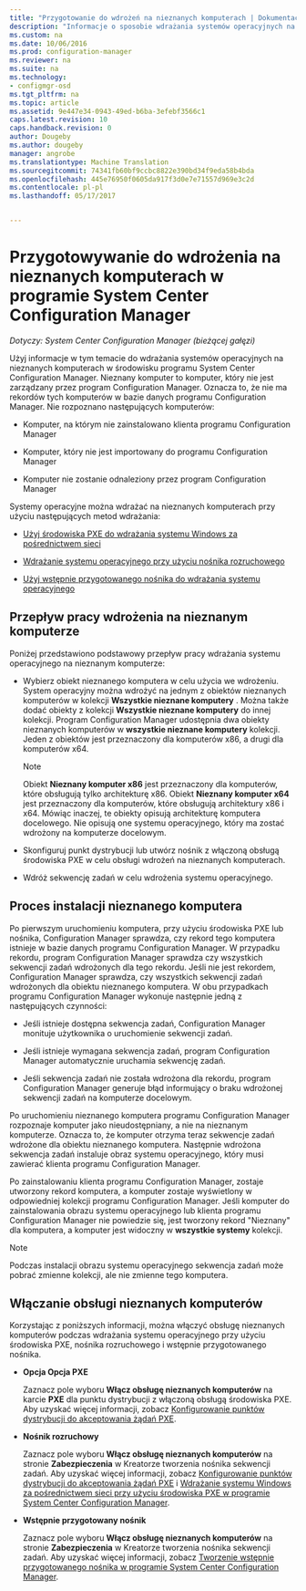 ```yaml
---
title: "Przygotowanie do wdrożeń na nieznanych komputerach | Dokumentacja firmy Microsoft"
description: "Informacje o sposobie wdrażania systemów operacyjnych na komputerach, które nie są zarządzane przez program Configuration Manager w środowisku programu System Center Configuration Manager."
ms.custom: na
ms.date: 10/06/2016
ms.prod: configuration-manager
ms.reviewer: na
ms.suite: na
ms.technology:
- configmgr-osd
ms.tgt_pltfrm: na
ms.topic: article
ms.assetid: 9e447e34-0943-49ed-b6ba-3efebf3566c1
caps.latest.revision: 10
caps.handback.revision: 0
author: Dougeby
ms.author: dougeby
manager: angrobe
ms.translationtype: Machine Translation
ms.sourcegitcommit: 74341fb60bf9ccbc8822e390bd34f9eda58b4bda
ms.openlocfilehash: 445e76950f0605da917f3d0e7e71557d969e3c2d
ms.contentlocale: pl-pl
ms.lasthandoff: 05/17/2017


---
```

# <a name="prepare-for-unknown-computer-deployments-in-system-center-configuration-manager"></a>Przygotowywanie do wdrożenia na nieznanych komputerach w programie System Center Configuration Manager

*Dotyczy: System Center Configuration Manager (bieżącej gałęzi)*

Użyj informacje w tym temacie do wdrażania systemów operacyjnych na nieznanych komputerach w środowisku programu System Center Configuration Manager. Nieznany komputer to komputer, który nie jest zarządzany przez program Configuration Manager. Oznacza to, że nie ma rekordów tych komputerów w bazie danych programu Configuration Manager. Nie rozpoznano następujących komputerów:  

-   Komputer, na którym nie zainstalowano klienta programu Configuration Manager  

-   Komputer, który nie jest importowany do programu Configuration Manager  

-   Komputer nie zostanie odnaleziony przez program Configuration Manager  

 Systemy operacyjne można wdrażać na nieznanych komputerach przy użyciu następujących metod wdrażania:  

-   [Użyj środowiska PXE do wdrażania systemu Windows za pośrednictwem sieci](../deploy-use/use-pxe-to-deploy-windows-over-the-network.md)  

-   [Wdrażanie systemu operacyjnego przy użyciu nośnika rozruchowego](../deploy-use/create-bootable-media.md)  

-   [Użyj wstępnie przygotowanego nośnika do wdrażania systemu operacyjnego](../deploy-use/create-prestaged-media.md)  

## <a name="unknown-computer-deployment-workflow"></a>Przepływ pracy wdrożenia na nieznanym komputerze  
 Poniżej przedstawiono podstawowy przepływ pracy wdrażania systemu operacyjnego na nieznanym komputerze:  

-   Wybierz obiekt nieznanego komputera w celu użycia we wdrożeniu. System operacyjny można wdrożyć na jednym z obiektów nieznanych komputerów w kolekcji **Wszystkie nieznane komputery** . Można także dodać obiekty z kolekcji **Wszystkie nieznane komputery** do innej kolekcji. Program Configuration Manager udostępnia dwa obiekty nieznanych komputerów w **wszystkie nieznane komputery** kolekcji. Jeden z obiektów jest przeznaczony dla komputerów x86, a drugi dla komputerów x64.  

    > [!NOTE]  
    >  Obiekt **Nieznany komputer x86** jest przeznaczony dla komputerów, które obsługują tylko architekturę x86. Obiekt **Nieznany komputer x64** jest przeznaczony dla komputerów, które obsługują architektury x86 i x64. Mówiąc inaczej, te obiekty opisują architekturę komputera docelowego. Nie opisują one systemu operacyjnego, który ma zostać wdrożony na komputerze docelowym.  

-   Skonfiguruj punkt dystrybucji lub utwórz nośnik z włączoną obsługą środowiska PXE w celu obsługi wdrożeń na nieznanych komputerach.  

-   Wdróż sekwencję zadań w celu wdrożenia systemu operacyjnego.  

## <a name="unknown-computer-installation-process"></a>Proces instalacji nieznanego komputera  
 Po pierwszym uruchomieniu komputera, przy użyciu środowiska PXE lub nośnika, Configuration Manager sprawdza, czy rekord tego komputera istnieje w bazie danych programu Configuration Manager. W przypadku rekordu, program Configuration Manager sprawdza czy wszystkich sekwencji zadań wdrożonych dla tego rekordu. Jeśli nie jest rekordem, Configuration Manager sprawdza, czy wszystkich sekwencji zadań wdrożonych dla obiektu nieznanego komputera. W obu przypadkach programu Configuration Manager wykonuje następnie jedną z następujących czynności:  

-   Jeśli istnieje dostępna sekwencja zadań, Configuration Manager monituje użytkownika o uruchomienie sekwencji zadań.  

-   Jeśli istnieje wymagana sekwencja zadań, program Configuration Manager automatycznie uruchamia sekwencję zadań.  

-   Jeśli sekwencja zadań nie została wdrożona dla rekordu, program Configuration Manager generuje błąd informujący o braku wdrożonej sekwencji zadań na komputerze docelowym.  

 Po uruchomieniu nieznanego komputera programu Configuration Manager rozpoznaje komputer jako nieudostępniany, a nie na nieznanym komputerze. Oznacza to, że komputer otrzyma teraz sekwencje zadań wdrożone dla obiektu nieznanego komputera. Następnie wdrożona sekwencja zadań instaluje obraz systemu operacyjnego, który musi zawierać klienta programu Configuration Manager.  

 Po zainstalowaniu klienta programu Configuration Manager, zostaje utworzony rekord komputera, a komputer zostaje wyświetlony w odpowiedniej kolekcji programu Configuration Manager. Jeśli komputer do zainstalowania obrazu systemu operacyjnego lub klienta programu Configuration Manager nie powiedzie się, jest tworzony rekord "Nieznany" dla komputera, a komputer jest widoczny w **wszystkie systemy** kolekcji.  

> [!NOTE]  
>  Podczas instalacji obrazu systemu operacyjnego sekwencja zadań może pobrać zmienne kolekcji, ale nie zmienne tego komputera.  

##  <a name="BKMK_EnablingUnknown"></a> Włączanie obsługi nieznanych komputerów  
 Korzystając z poniższych informacji, można włączyć obsługę nieznanych komputerów podczas wdrażania systemu operacyjnego przy użyciu środowiska PXE, nośnika rozruchowego i wstępnie przygotowanego nośnika.  

-   **Opcja Opcja PXE**  

     Zaznacz pole wyboru **Włącz obsługę nieznanych komputerów** na karcie **PXE** dla punktu dystrybucji z włączoną obsługą środowiska PXE. Aby uzyskać więcej informacji, zobacz [Konfigurowanie punktów dystrybucji do akceptowania żądań PXE](prepare-site-system-roles-for-operating-system-deployments.md#BKMK_PXEDistributionPoint).  

-   **Nośnik rozruchowy**  

     Zaznacz pole wyboru **Włącz obsługę nieznanych komputerów** na stronie **Zabezpieczenia** w Kreatorze tworzenia nośnika sekwencji zadań. Aby uzyskać więcej informacji, zobacz [Konfigurowanie punktów dystrybucji do akceptowania żądań PXE](prepare-site-system-roles-for-operating-system-deployments.md#BKMK_PXEDistributionPoint) i [Wdrażanie systemu Windows za pośrednictwem sieci przy użyciu środowiska PXE w programie System Center Configuration Manager](../deploy-use/use-pxe-to-deploy-windows-over-the-network.md).  

-   **Wstępnie przygotowany nośnik**  

     Zaznacz pole wyboru **Włącz obsługę nieznanych komputerów** na stronie **Zabezpieczenia** w Kreatorze tworzenia nośnika sekwencji zadań. Aby uzyskać więcej informacji, zobacz [Tworzenie wstępnie przygotowanego nośnika w programie System Center Configuration Manager](../deploy-use/create-prestaged-media.md).  

